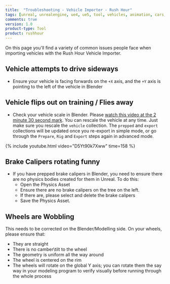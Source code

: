 ```yaml
---
title:  "Troubleshooting - Vehicle Importer - Rush Hour"
tags: [unreal, unrealengine, ue4, ue5, tool, vehicles, animation, cars, animation, rushhour]
comments: true
version: 1.0
product-type: Tool
product: rushhour
---
```


On this page you'll find a variety of common issues people face when importing vehicles with the Rush Hour Vehicle Importer.

## Vehicle attempts to drive sideways

- Ensure your vehicle is facing forwards on the `+X` axis, and the `+Y` axis is pointing to the left of the vehicle in Blender

## Vehicle flips out on training / Flies away

- Check your vehicle scale in Blender. Please [watch this video at the 2 minute 30 second mark](https://youtu.be/D5Yt90k7Xww?t=158). You can rescale the vehicle at any time. Just make sure you rescale the `vehicle` collection. The `prepped` and `export` collections will be updated once you re-export in simple mode, or go through the `Prepare`, `Rig` and `Export` steps again in advanced mode.

{% include youtube.html video="D5Yt90k7Xww" time=158 %}


## Brake Calipers rotating funny

- If you have prepped brake calipers in Blender, you need to ensure there are no physics bodies created for them in Unreal. To do this:
    - Open the Physics Asset
    - Ensure there are no brake calipers on the tree on the left.
    - If there are, please select and delete the brake calipers
    - Save the Physics Asset.

## Wheels are Wobbling

This needs to be corrected on the Blender/Modelling side. On your wheels, please ensure that:

- They are straight
- There is no camber\tilt to the wheel
- The geometry is uniform all the way around
- The wheel is centered on the rim
- The wheels will rotate on the global Y axis; you can rotate them the say way in your modeling program to verify visually before running through the whole process
